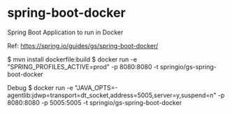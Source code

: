 # spring-boot-docker

Spring Boot Application to run in Docker

Ref: https://spring.io/guides/gs/spring-boot-docker/


$ mvn install dockerfile:build
$ docker run -e "SPRING_PROFILES_ACTIVE=prod" -p 8080:8080 -t springio/gs-spring-boot-docker

Debug
$ docker run -e "JAVA_OPTS=-agentlib:jdwp=transport=dt_socket,address=5005,server=y,suspend=n" -p 8080:8080 -p 5005:5005 -t springio/gs-spring-boot-docker